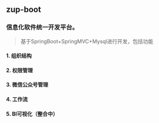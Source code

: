## zup-boot
### 信息化软件统一开发平台。

> 基于SpringBoot+SpringMVC+Mysql进行开发，包括功能

#### 1. 组织结构

#### 2. 权限管理

#### 3. 微信公众号管理

#### 4. 工作流

#### 5. BI可视化（整合中）

